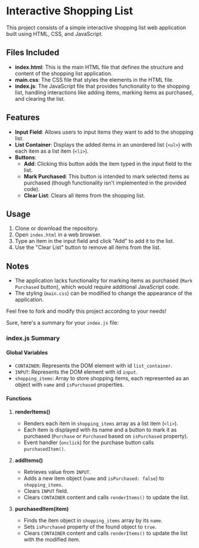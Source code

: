 # Interactive Shopping List

This project consists of a simple interactive shopping list web application built using HTML, CSS, and JavaScript.

## Files Included

- **index.html**: This is the main HTML file that defines the structure and content of the shopping list application.
- **main.css**: The CSS file that styles the elements in the HTML file.
- **index.js**: The JavaScript file that provides functionality to the shopping list, handling interactions like adding items, marking items as purchased, and clearing the list.

## Features

- **Input Field**: Allows users to input items they want to add to the shopping list.
- **List Container**: Displays the added items in an unordered list (`<ul>`) with each item as a list item (`<li>`).
- **Buttons**:
  - **Add**: Clicking this button adds the item typed in the input field to the list.
  - **Mark Purchased**: This button is intended to mark selected items as purchased (though functionality isn't implemented in the provided code).
  - **Clear List**: Clears all items from the shopping list.

## Usage

1. Clone or download the repository.
2. Open `index.html` in a web browser.
3. Type an item in the input field and click "Add" to add it to the list.
4. Use the "Clear List" button to remove all items from the list.

## Notes

- The application lacks functionality for marking items as purchased (`Mark Purchased` button), which would require additional JavaScript code.
- The styling (`main.css`) can be modified to change the appearance of the application.

Feel free to fork and modify this project according to your needs!



Sure, here's a summary for your `index.js` file:

### index.js Summary

#### Global Variables
- `CONTAINER`: Represents the DOM element with id `list_container`.
- `INPUT`: Represents the DOM element with id `input`.
- `shopping_items`: Array to store shopping items, each represented as an object with `name` and `isPurchased` properties.

#### Functions

1. **renderItems()**
   - Renders each item in `shopping_items` array as a list item (`<li>`).
   - Each item is displayed with its name and a button to mark it as purchased (`Purchase` or `Purchased` based on `isPurchased` property).
   - Event handler (`onclick`) for the purchase button calls `purchasedItem()`.

2. **addItems()**
   - Retrieves value from `INPUT`.
   - Adds a new item object (`name` and `isPurchased: false`) to `shopping_items`.
   - Clears `INPUT` field.
   - Clears `CONTAINER` content and calls `renderItems()` to update the list.

3. **purchasedItem(item)**
   - Finds the item object in `shopping_items` array by its `name`.
   - Sets `isPurchased` property of the found object to `true`.
   - Clears `CONTAINER` content and calls `renderItems()` to update the list with the modified item.


